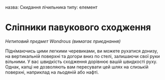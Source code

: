 назва: Скидання лічильника типу: елемент

# Сліпники павукового сходження
_Нетиповий предмет Wondrous (вимагає приєднання)_

Піднімаючись цими легкими черевиками, ви можете рухатися донизу, на вертикальній поверхні та догори вниз по стелі, залишаючи свої руки вільними. У вас швидкість сходження дорівнює вашій швидкості руху. Однак, капці не дозволяють вам пересувати цей шлях на слизькій поверхні, наприклад на льодяній або нафті. 